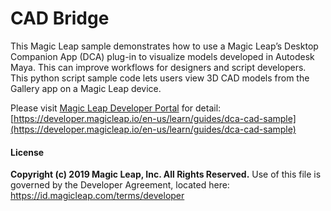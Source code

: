 CAD Bridge
=============

This Magic Leap sample demonstrates how to use a Magic Leap’s Desktop Companion App (DCA) plug-in to visualize models developed in Autodesk Maya. This can improve workflows for designers and script developers. This python script sample code lets users view 3D CAD models from the Gallery app on a Magic Leap device.

Please visit [Magic Leap Developer Portal](https://developer.magicleap.io/en-us/learn/guides/dca-cad-sample) for detail:
[https://developer.magicleap.io/en-us/learn/guides/dca-cad-sample](https://developer.magicleap.io/en-us/learn/guides/dca-cad-sample)


#### License
**Copyright (c) 2019 Magic Leap, Inc. All Rights Reserved.**
Use of this file is governed by the Developer Agreement, located
here: https://id.magicleap.com/terms/developer
